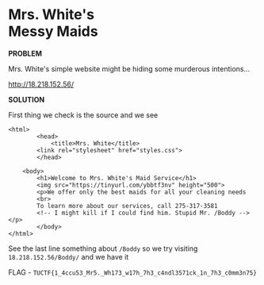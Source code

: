 # Mrs. White's <br> Messy Maids

__PROBLEM__

Mrs. White's simple website might be hiding some murderous intentions...

http://18.218.152.56/

__SOLUTION__

First thing we check is the source and we see

```
<html>
        <head>
            <title>Mrs. White</title>
        <link rel="stylesheet" href="styles.css">
        </head>

    <body>
        <h1>Welcome to Mrs. White's Maid Service</h1>
        <img src="https://tinyurl.com/ybbtf3nv" height="500">
        <p>We offer only the best maids for all your cleaning needs
        <br>
        To learn more about our services, call 275-317-3581
        <!-- I might kill if I could find him. Stupid Mr. /Boddy --></p>
        </body>
</html>
```

See the last line something about `/Boddy` so we try visiting `18.218.152.56/Boddy/` and we have it

FLAG - `TUCTF{1_4ccu53_Mr5._Wh173_w17h_7h3_c4ndl3571ck_1n_7h3_c0mm3n75}`
